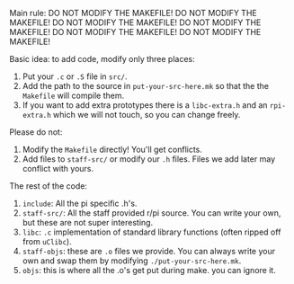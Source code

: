 Main rule:
                        DO NOT MODIFY THE MAKEFILE!
                        DO NOT MODIFY THE MAKEFILE!
                        DO NOT MODIFY THE MAKEFILE!
                        DO NOT MODIFY THE MAKEFILE!
                        DO NOT MODIFY THE MAKEFILE!
                        DO NOT MODIFY THE MAKEFILE!


Basic idea: to add code, modify only three places:
  1.  Put your `.c` or `.S` file in `src/`.
  2.  Add the path to the source in `put-your-src-here.mk` so that the
      the `Makefile` will compile them.
  3. If you want to add extra prototypes there is a `libc-extra.h` and an
     `rpi-extra.h` which we will not touch, so you can change freely.

Please do not:
  1. Modify the `Makefile` directly!  You'll get conflicts.
  2. Add files to `staff-src/` or modify our `.h` files.
     Files we add later may conflict with yours.

The rest of the code:
  1. `include`: All the pi specific .h's.
  2. `staff-src/`: All the staff provided r/pi source.   You can write
     your own, but these are not super interesting.
  3. `libc`: `.c` implementation of standard library functions (often
     ripped off from `uClibc`).
  4. `staff-objs`: these are `.o` files we provide. You can always write
     your own and swap them by modifying `./put-your-src-here.mk`.
  5. `objs`: this is where all the .o's get put during make.  you can ignore it.

